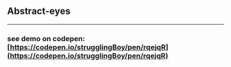 ## Abstract-eyes
---
### see demo on codepen: [https://codepen.io/strugglingBoy/pen/rqejqR](https://codepen.io/strugglingBoy/pen/rqejqR)